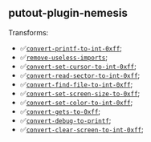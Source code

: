 ## putout-plugin-nemesis

Transforms:

- ✅[`convert-printf-to-int-0xff`](https://putout.cloudcmd.io/#/gist/1d20463027c9f8ef0926d0031a602b5c/c347707d4b5bc41bc764705b36679e55203d7204);
- ✅[`remove-useless-imports`](https://putout.cloudcmd.io/#/gist/7d513c2f0b80435db5c6191ebd535efe/8c7c6075eb0a9878d223637b0fd86c7d50ea535a);
- ✅[`convert-set-cursor-to-int-0xff`](https://putout.cloudcmd.io/#/gist/e35f9d22c2e219227e2b06caf9be08d4/81cbdb1367607e9dda83594958ac0d6b346e67eb);
- ✅[`convert-read-sector-to-int-0xff`](https://putout.cloudcmd.io/#/gist/6ae8820756ba1af043f93f3bdb49360e/0be46185f32f36c3f5126a1af753c3f741388cd0);
- ✅[`convert-find-file-to-int-0xff`](https://putout.cloudcmd.io/#/gist/2418e874e298b187a04d245a8351f66f/2d2e4b1f8caa652aab613162bd81f0b6e460a1fa);
- ✅[`convert-set-screen-size-to-0xff`](https://putout.cloudcmd.io/#/gist/38fafd9ef79f96fccbf78966ad912508/a75089d6a7fcd3c96efe36dc1890a54b02ad40e0);
- ✅[`convert-set-color-to-int-0xff`](https://putout.cloudcmd.io/#/gist/a2dfbe8d6cf1f79328c572d5f10b201c/7b0f12fb1e4a61bac0914e3697eff75678bcb707);
- ✅[`convert-gets-to-0xff`](https://putout.cloudcmd.io/#/gist/ac0146b899433d90ba83214a20865db0/4fce39e0d68031b05a65a68aa817c29d46560f4f);
- ✅[`convert-debug-to-printf`](https://putout.cloudcmd.io/#/gist/2bc7d9ead127236ae4593c8abe150538/5993e8fe1355acbab1778f1cf70b2311c21913b1);
- ✅[`convert-clear-screen-to-int-0xff`](https://putout.cloudcmd.io/#/gist/693fcd438d105d74a243636662d79011/a722a5729204527189e5dc1b2a867e053cf2e0f5);
